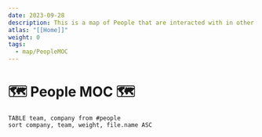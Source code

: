 ```yaml
---
date: 2023-09-28
description: This is a map of People that are interacted with in other contexts.
atlas: "[[Home]]"
weight: 0
tags:
  - map/PeopleMOC
---
```

# 🗺️ People MOC 🗺️

```dataview 
TABLE team, company from #people   
sort company, team, weight, file.name ASC
```